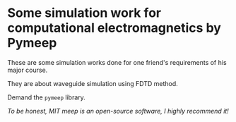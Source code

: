 # Some simulation work for computational electromagnetics by Pymeep

These are some simulation works done for one friend's requirements of his major course.

They are about waveguide simulation using FDTD method.

Demand the `pymeep` library.

*To be honest, MIT meep is an open-source software, I highly recommend it!*


